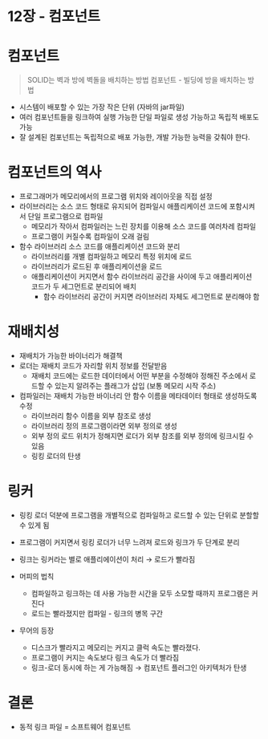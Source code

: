 # 12장 - 컴포넌트

# 컴포넌트

> SOLID는 벽과 방에 벽돌을 배치하는 방법
컴포넌트 - 빌딩에 방을 배치하는 방법
> 
- 시스템이 배포할 수 있는 가장 작은 단위 (자바의 jar파일)
- 여러 컴포넌트들을 링크하여 실행 가능한 단일 파일로 생성 가능하고 독립적 배포도 가능
- 잘 설계된 컴포넌트는 독립적으로 배포 가능한, 개발 가능한 능력을 갖춰야 한다.

# 컴포넌트의 역사

- 프로그래머가 메모리에서의 프로그램 위치와 레이아웃을 직접 설정
- 라이브러리는 소스 코드 형태로 유지되어 컴파일시 애플리케이션 코드에 포함시켜서 단일 프로그램으로 컴파일
    - 메모리가 작아서 컴파일러는 느린 장치를 이용해 소스 코드를 여러차레 컴파일
    - 프로그램이 커질수록 컴파일이 오래 걸림
- 함수 라이브러리 소스 코드를 애플리케이션 코드와 분리
    - 라이브러리를 개별 컴파일하고 메모리 특정 위치에 로드
    - 라이브러리가 로드된 후 애플리케이션을 로드
    - 애플리케이션이 커지면서 함수 라이브러리 공간을 사이에 두고 애플리케이션 코드가 두 세그먼트로 분리되어 배치
        - 함수 라이브러리 공간이 커지면 라이브러리 자체도 세그먼트로 분리해야 함

# 재배치성

- 재배치가 가능한 바이너리가 해결책
- 로더는 재배치 코드가 자리할 위치 정보를 전달받음
    - 재배치 코드에는 로드한 데이터에서 어떤 부분을 수정해야 정해진 주소에서 로드할 수 있는지 알려주는 플래그가 삽입 (보통 메모리 시작 주소)
- 컴파일러는 재배치 가능한 바이너리 안 함수 이름을 메타데이터 형태로 생성하도록 수정
    - 라이브러리 함수 이름을 외부 참조로 생성
    - 라이브러리 정의 프로그램이라면 외부 정의로 생성
    - 외부 정의 로드 위치가 정해지면 로더가 외부 참조를 외부 정의에 링크시킬 수 있음
    - 링킹 로더의 탄생

# 링커

- 링킹 로더 덕분에 프로그램을 개별적으로 컴파일하고 로드할 수 있는 단위로 분할할 수 있게 됨
- 프로그램이 커지면서 링킹 로더가 너무 느려져 로드와 링크가 두 단계로 분리
- 링크는 링커라는 별로 애플리에이션이 처리 → 로드가 빨라짐
- 머피의 법칙
    - 컴파일하고 링크하는 데 사용 가능한 시간을 모두 소모할 때까지 프로그램은 커진다
    - 로드는 빨라졌지만 컴파일 - 링크의 병목 구간

- 무어의 등장
    - 디스크가 빨라지고 메모리는 커지고 클럭 속도는 빨라졌다.
    - 프로그램이 커지는 속도보다 링크 속도가 더 빨라짐
    - 링크-로더 동시에 하는 게 가능해짐 → 컴포넌트 플러그인 아키텍처가 탄생

# 결론

- 동적 링크 파일 = 소프트웨어 컴포넌트

